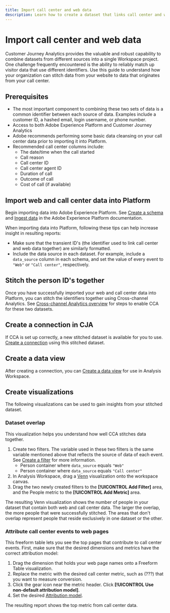 ```yaml
---
title: Import call center and web data
description: Learn how to create a dataset that links call center and website data.
---
```


# Import call center and web data

Customer Journey Analytics provides the valuable and robust capability to combine datasets from different sources into a single Workspace project. One challenge frequently encountered is the ability to reliably match up visitor data that use different identifiers. Use this guide to understand how your organization can stitch data from your website to data that originates from your call center.

## Prerequisites

* The most important component to combining these two sets of data is a common identifier between each source of data. Examples include a customer ID, a hashed email, login username, or phone number.
* Access to both Adobe Experience Platform and Customer Journey Analytics
* Adobe recommends performing some basic data cleansing on your call center data prior to importing it into Platform.
* Recommended call center columns include:
  * The date/time when the call started
  * Call reason
  * Call center ID
  * Call center agent ID
  * Duration of call
  * Outcome of call
  * Cost of call (if available)

## Import web and call center data into Platform

Begin importing data into Adobe Experience Platform. See [Create a schema](https://docs.adobe.com/content/help/en/experience-platform/xdm/tutorials/create-schema-ui.html) and [Ingest data](https://docs.adobe.com/content/help/en/experience-platform/ingestion/home.html) in the Adobe Experience Platform documentation.

When importing data into Platform, following these tips can help increase insight in resulting reports:

* Make sure that the transient ID's (the identifier used to link call center and web data together) are similarly formatted.
* Include the data source in each dataset. For example, include a `data_source` column in each schema, and set the value of every event to `"Web"` or `"Call center"`, respectively.

## Stitch the person ID's together

Once you have successfully imported your web and call center data into Platform, you can stitch the identifiers together using Cross-channel Analytics. See [Cross-channel Analytics overview](/help/connections/cca/overview.md) for steps to enable CCA for these two datasets.

## Create a connection in CJA

If CCA is set up correctly, a new stitched dataset is available for you to use. [Create a connection](/help/connections/create-connection.md) using this stitched dataset.

## Create a data view

After creating a connection, you can [Create a data view](/help/data-views/create-dataview.md) for use in Analysis Workspace.

## Create visualizations

The following visualizations can be used to gain insights from your stitched dataset.

### Dataset overlap

This visualization helps you understand how well CCA stitches data together.

1. Create two filters. The variable used in these two filters is the same variable mentioned above that reflects the source of data of each event. See [Create a filter](/help/components/filters/create-filters.md) for more information.
   * Person container where `data_source` equals `"Web"`
   * Person container where `data_source` equals `"Call center"`
2. In Analysis Workspace, drag a [Venn](/help/analysis-workspace/visualizations/venn.md) visualization onto the workspace canvas.
3. Drag the two newly created filters to the **[!UICONTROL Add Filter]** area, and the People metric to the **[!UICONTROL Add Metric]** area.

The resulting Venn visualization shows the number of people in your dataset that contain both web and call center data. The larger the overlap, the more people that were successfully stitched. The areas that don't overlap represent people that reside exclusively in one dataset or the other.

### Attribute call center events to web pages

This freeform table lets you see the top pages that contribute to call center events. First, make sure that the desired dimensions and metrics have the correct attribution model:

1. Drag the dimension that holds your web page names onto a Freeform Table visualization.
1. Replace the metric with the desired call center metric, such as (???) that you want to measure conversion.
1. Click the gear icon near the metric header. Click **[!UICONTROL Use non-default attribution model]**.
1. Set the desired [Attribution model](/help/data-views/configure-dataviews.md#Attribution-model).

The resulting report shows the top metric from call center data.


<!--  use target (AB testing) to test new versions of these pages so they reduce calls (using an eVar to determine A/B?)
  filter by specific call reason using workspace dropdowns
  visualize flow of pages > call reason 
-->